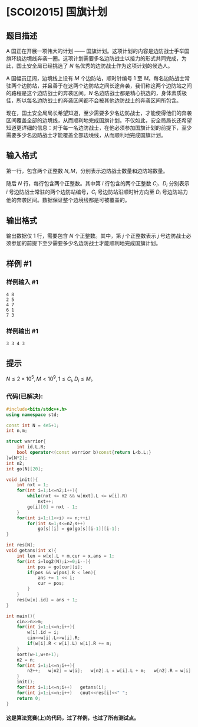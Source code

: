 # [SCOI2015] 国旗计划

## 题目描述

A 国正在开展一项伟大的计划 —— 国旗计划。这项计划的内容是边防战士手举国旗环绕边境线奔袭一圈。这项计划需要多名边防战士以接力的形式共同完成，为此，国土安全局已经挑选了 $N$ 名优秀的边防战士作为这项计划的候选人。


A 国幅员辽阔，边境线上设有 $M$ 个边防站，顺时针编号 $1$ 至 $M$。每名边防战士常驻两个边防站，并且善于在这两个边防站之间长途奔袭，我们称这两个边防站之间的路程是这个边防战士的奔袭区间。$N$ 名边防战士都是精心挑选的，身体素质极佳，所以每名边防战士的奔袭区间都不会被其他边防战士的奔袭区间所包含。


现在，国土安全局局长希望知道，至少需要多少名边防战士，才能使得他们的奔袭区间覆盖全部的边境线，从而顺利地完成国旗计划。不仅如此，安全局局长还希望知道更详细的信息：对于每一名边防战士，在他必须参加国旗计划的前提下，至少需要多少名边防战士才能覆盖全部边境线，从而顺利地完成国旗计划。

## 输入格式

第一行，包含两个正整数 $N,M$，分别表示边防战士数量和边防站数量。


随后 $N$ 行，每行包含两个正整数。其中第 $i$ 行包含的两个正整数 $C_i$、$D_i$ 分别表示 $i$ 号边防战士常驻的两个边防站编号，$C_i$ 号边防站沿顺时针方向至 $D_i$ 号边防站力他的奔袭区间。数据保证整个边境线都是可被覆盖的。

## 输出格式

输出数据仅 $1$ 行，需要包含 $N$ 个正整数。其中，第 $j$ 个正整数表示 $j$ 号边防战士必须参加的前提下至少需要多少名边防战士才能顺利地完成国旗计划。

## 样例 #1

### 样例输入 #1

```
4 8
2 5
4 7
6 1
7 3
```

### 样例输出 #1

```
3 3 4 3
```

## 提示

$N\leqslant 2×10^5,M<10^9,1\leqslant C_i,D_i\leqslant M$。

### 代码(已解决):
```cpp
#include<bits/stdc++.h>
using namespace std;

const int N = 4e5+1;
int n,m;

struct warrior{
	int id,L,R;
	bool operator<(const warrior b)const{return L<b.L;}
}w[N*2];
int n2;
int go[N][20];

void init(){
	int nxt = 1;
	for(int i=1;i<=n2;i++){
		while(nxt <= n2 && w[nxt].L <= w[i].R)
			nxt++;
		go[i][0] = nxt - 1;
	}	
	for(int i=1;(1<<i) <= n;++i)
		for(int s=1;s<=n2;s++)
			go[s][i] = go[go[s][i-1]][i-1]; 
}

int res[N];
void getans(int x){
	int len = w[x].L + m,cur = x,ans = 1;
	for(int i=log2(N);i>=0;i--){
		int pos = go[cur][i];
		if(pos && w[pos].R < len){
			ans += 1 << i;
			cur = pos;
		}
	}
	res[w[x].id] = ans + 1;
}

int main(){
	cin>>n>>m;
	for(int i=1;i<=n;i++){
		w[i].id = i;
		cin>>w[i].L>>w[i].R;
		if(w[i].R < w[i].L)	w[i].R += m;
	}	
	sort(w+1,w+n+1);
	n2 = n;
	for(int i=1;i<=n;i++){
		n2++;	w[n2] = w[i];	w[n2].L = w[i].L + m;	w[n2].R = w[i].R + m;
	}
	init();
	for(int i=1;i<=n;i++)	getans(i);
	for(int i=1;i<=n;i++)	cout<<res[i]<<" ";
	return 0;
} 
```
#### 这是算法竞赛(上)的代码，过了样例，也过了所有测试点。